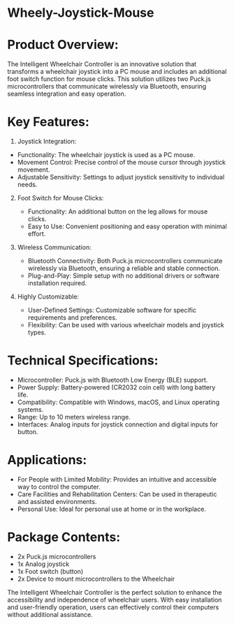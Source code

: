 # Wheely-Joystick-Mouse

# Product Overview:
The Intelligent Wheelchair Controller is an innovative solution that transforms a wheelchair joystick into a PC mouse and includes an additional foot switch function for mouse clicks. This solution utilizes two Puck.js microcontrollers that communicate wirelessly via Bluetooth, ensuring seamless integration and easy operation.

# Key Features:

1.  Joystick Integration:
   - Functionality: The wheelchair joystick is used as a PC mouse.
   - Movement Control: Precise control of the mouse cursor through joystick movement.
   - Adjustable Sensitivity: Settings to adjust joystick sensitivity to individual needs.

2. Foot Switch for Mouse Clicks:
   - Functionality: An additional button on the leg allows for mouse clicks.
   - Easy to Use: Convenient positioning and easy operation with minimal effort.

3. Wireless Communication:
   - Bluetooth Connectivity: Both Puck.js microcontrollers communicate wirelessly via Bluetooth, ensuring a reliable and stable connection.
   - Plug-and-Play: Simple setup with no additional drivers or software installation required.

4. Highly Customizable:
   - User-Defined Settings: Customizable software for specific requirements and preferences.
   - Flexibility: Can be used with various wheelchair models and joystick types.

# Technical Specifications:
- Microcontroller: Puck.js with Bluetooth Low Energy (BLE) support.
- Power Supply: Battery-powered (CR2032 coin cell) with long battery life.
- Compatibility: Compatible with Windows, macOS, and Linux operating systems.
- Range: Up to 10 meters wireless range.
- Interfaces: Analog inputs for joystick connection and digital inputs for button.

# Applications:
- For People with Limited Mobility: Provides an intuitive and accessible way to control the computer.
- Care Facilities and Rehabilitation Centers: Can be used in therapeutic and assisted environments.
- Personal Use: Ideal for personal use at home or in the workplace.

# Package Contents:
- 2x Puck.js microcontrollers
- 1x Analog joystick
- 1x Foot switch (button)
- 2x Device to mount microcontrollers to the Wheelchair


The Intelligent Wheelchair Controller is the perfect solution to enhance the accessibility and independence of wheelchair users. With easy installation and user-friendly operation, users can effectively control their computers without additional assistance.
